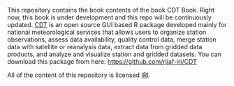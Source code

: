 This repository contains the book contents of the book CDT Book. Right now, this book is under development and this repo will be continuously updated. [CDT](https://iri.columbia.edu/our-expertise/climate/tools/cdt/) is an open source GUI based R package developed mainly for national meteorological services that allows users to organize station observations, assess data availability, quality control data, merge station data with satellite or reanalysis data, extract data from gridded data products, and analyze and visualize station and gridded datasets. You can download this package from here: https://github.com/rijaf-iri/CDT

All of the content of this repository is licensed 
[IRI](https://iri.columbia.edu/).
